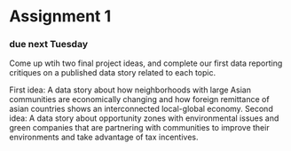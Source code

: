 # Assignment 1

### due next Tuesday


Come up wtih two final project ideas, and complete our first data reporting critiques on a published data story related to each topic.

First idea: A data story about how neighborhoods with large Asian communities are economically changing and how foreign remittance of asian countries shows an interconnected local-global economy.
Second idea: A data story about opportunity zones with environmental issues and green companies that are partnering with communities to improve their environments and take advantage of tax incentives.
